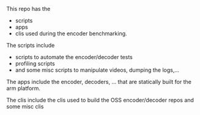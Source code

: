 This repo has the
* scripts
* apps
* clis
used during the encoder benchmarking.

The scripts include
* scripts to automate the encoder/decoder tests
* profiling scripts
* and some misc scripts to manipulate videos, dumping the logs,...

The apps include the encoder, decoders, ... that are statically built for the arm platform.

The clis include the clis used to build the OSS encoder/decoder repos and some misc clis
